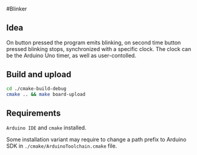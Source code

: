 #Blinker

## Idea
On button pressed the program emits blinking, on second time button pressed blinking stops, synchronized with a specific clock.
The clock can be the Arduino Uno timer, as well as user-contolled.

## Build and upload

```bash
cd ./cmake-build-debug
cmake .. && make board-upload
```

## Requirements

`Arduino IDE` and `cmake` installed.

Some installation variant may require to change 
a path prefix to Arduino SDK in `./cmake/ArduinoToolchain.cmake` file.